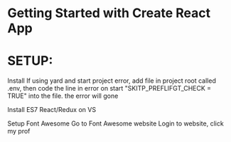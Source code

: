 # Getting Started with Create React App
# SETUP:
Install
If using yard and start project error, add file in project root called .env, then code the line in error on start "SKITP_PREFLIFGT_CHECK = TRUE" into the file. the error will gone

Install ES7 React/Redux on VS

Setup Font Awesome
Go to Font Awesome website
Login to website, click my prof

<link href="https://fonts.googleapis.com/css2?family=PT+Sans:wght@700&display=swap" rel="stylesheet">

 